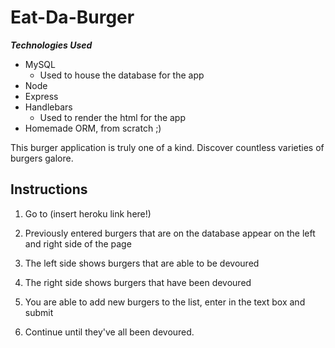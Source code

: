 # Eat-Da-Burger

***Technologies Used***
* MySQL
  * Used to house the database for the app
* Node
* Express
* Handlebars
  * Used to render the html for the app
* Homemade ORM, from scratch ;)
  

This burger application is truly one of a kind. Discover countless varieties of burgers galore.

## Instructions
1. Go to (insert heroku link here!)

2. Previously entered burgers that are on the database appear on the left and right side of the page

3. The left side shows burgers that are able to be devoured

4. The right side shows burgers that have been devoured

5. You are able to add new burgers to the list, enter in the text box and submit

6. Continue until they've all been devoured. 
   

